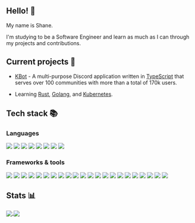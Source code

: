 ## Hello! 👋

My name is Shane.

I'm studying to be a Software Engineer and learn as much as I can through my projects and contributions.

## Current projects 🔧

- [KBot](https://github.com/KBot-discord/KBot) - A multi-purpose Discord application written in [TypeScript](https://www.typescriptlang.org/) that serves over 100 communities with more than a total of 170k users.

- Learning [Rust](https://www.rust-lang.org/), [Golang](https://go.dev/), and [Kubernetes](https://kubernetes.io/).

## Tech stack 📚

### Languages

<p>
  	<img src="https://img.shields.io/badge/TypeScript-39424A?logo=typescript&logoColor=3178C6&style=flat" />
  	<img src="https://img.shields.io/badge/JavaScript-39424A?logo=javascript&logoColor=F7DF1E&style=flat" />
	<img src="https://img.shields.io/badge/C%23-39424A?logo=csharp&logoColor=239120&style=flat" />
	<img src="https://img.shields.io/badge/Golang-39424A?logo=go&logoColor=00ADD8&style=flat" />
	<img src="https://img.shields.io/badge/Rust-39424A?logo=rust&logoColor=000000&style=flat" />
	<img src="https://img.shields.io/badge/Svelte-39424A?logo=svelte&logoColor=FF3E00&style=flat" />
  	<img src="https://img.shields.io/badge/HTML5-39424A?logo=html5&logoColor=E34F26&style=flat" />
  	<img src="https://img.shields.io/badge/CSS3-39424A?logo=css3&logoColor=1572B6&style=flat" />
</p>

### Frameworks & tools

<p>
	<img src="https://img.shields.io/badge/Docker-39424A?logo=docker&logoColor=2496ED&style=flat" />
	<img src="https://img.shields.io/badge/Kubernetes-39424A?logo=kubernetes&logoColor=326CE5&style=flat" />
	<img src="https://img.shields.io/badge/Node.js-39424A?logo=node.js&logoColor=339933&style=flat" />
  	<img src="https://img.shields.io/badge/React-39424A?logo=react&logoColor=61DAFB&style=flat" />
  	<img src="https://img.shields.io/badge/Next.js-39424A?logo=next.js&logoColor=000000&style=flat" />
	<img src="https://img.shields.io/badge/Tailwind_CSS-39424A?logo=tailwindcss&logoColor=06B6D4&style=flat" />
  	<img src="https://img.shields.io/badge/.NET-39424A?logo=dotnet&logoColor=512BD4&style=flat" />
	<img src="https://img.shields.io/badge/Express-39424A?logo=express&logoColor=000000&style=flat" />
	<img src="https://img.shields.io/badge/Helm-39424A?logo=helm&logoColor=0F1689&style=flat" />
	<img src="https://img.shields.io/badge/PostgreSQL-39424A?logo=postgresql&logoColor=4169E1&style=flat" />
	<img src="https://img.shields.io/badge/Redis-39424A?logo=redis&logoColor=DC382D&style=flat" />
	<img src="https://img.shields.io/badge/SQLite-39424A?logo=sqlite&logoColor=003B57&style=flat" />
  	<img src="https://img.shields.io/badge/Cockroach_Labs-39424A?logo=cockroachlabs&logoColor=6933FF&style=flat" />
	<img src="https://img.shields.io/badge/MongoDB-39424A?logo=mongodb&logoColor=47A248&style=flat" />
	<img src="https://img.shields.io/badge/Github_Actions-39424A?logo=githubactions&logoColor=2088FF&style=flat" />
  	<img src="https://img.shields.io/badge/Grafana-39424A?logo=grafana&logoColor=F46800&style=flat" />
  	<img src="https://img.shields.io/badge/Prometheus-39424A?logo=prometheus&logoColor=E6522C&style=flat" />
	<img src="https://img.shields.io/badge/Nginx-39424A?logo=nginx&logoColor=009639&style=flat" />
	<img src="https://img.shields.io/badge/Github-39424A?logo=github&logoColor=181717&style=flat" />
	<img src="https://img.shields.io/badge/GitLab-39424A?logo=gitlab&logoColor=FC6D26&style=flat" />
	<img src="https://img.shields.io/badge/Bitbucket-39424A?logo=bitbucket&logoColor=0052CC&style=flat" />
	<img src="https://img.shields.io/badge/Jira-39424A?logo=jirasoftware&logoColor=0052CC&style=flat" />
</p>

## Stats 📊

<p>
	<a href="https://github.com/anuraghazra/github-readme-stats">
  		<img align="center" src="https://github-readme-stats.vercel.app/api?username=killbasa&hide_border=true&show_icons=true&include_all_commits=true&hide_rank=true&line_height=30&hide=commits&theme=tokyonight" />
	</a>
	<a href="https://git.io/streak-stats">
  		<img align="center" src="https://streak-stats.demolab.com?user=killbasa&theme=tokyonight&hide_border=true&card_width=200&hide_current_streak=true&hide_longest_streak=true" />
	</a>
</p>
